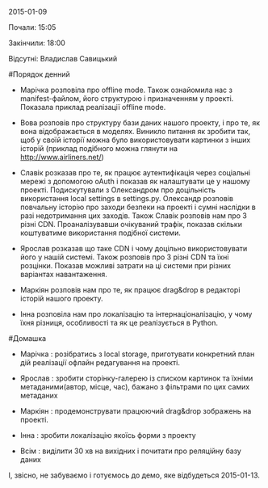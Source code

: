 2015-01-09

Почали:    15:05

Закінчили: 18:00

Відсутні:
Владислав Савицький

#Порядок денний

* Марічка розповіла про offline mode. Також ознайомила нас з manifest-файлом, його структурою і призначенням у проекті. Показала приклад реалізації offline mode.

* Вова розповів про структуру бази даних нашого проекту, і про те, як вона відображається в моделях. Виникло питання як зробити так, щоб у своїй історії можна було використовувати картинки з інших історій (приклад подібного можна глянути на http://www.airliners.net/)

* Славік розказав про те, як працює аутентифікація через соціальні мережі з допомогою oAuth і показав як налаштувати це у нашому проекті. Подискутували з Олександром про доцільність використання local settings в settings.py. Олександр розповів повчальну історію про заходи безпеки на проекті і сумні наслідки в разі недотримання цих заходів. Також Славік розповів нам про 3 різні CDN. Проаналізувавши очікуваний трафік, показав скільки коштуватиме використання подібної системи.

* Ярослав розказав що таке CDN і чому доцільно використовувати його у нашій системі. Також розповів про 3 різні CDN та їхні розцінки. Показав можливі затрати на ці системи при різних варіантах навантаження.

* Маркіян розповів нам про те, як працює drag&drop в редакторі історій нашого проекту.

* Інна розповіла нам про локалізацію та інтернаціоналізацію, у чому їхня різниця, особливості та як це реалізується в Python.

#Домашка

* Марічка : розібратись з local storage, приготувати конкретний план дій реалізації офлайн редагування на проекті.

* Ярослав : зробити сторінку-галерею із списком картинок та їхніми метаданими(автор, місце, час), бажано з фільтрами по цих самих метаданих

* Маркіян : продемонструвати працюючий drag&drop зображень на проекті.

* Інна : зробити локалізацію якоїсь форми з проекту

* Всім : виділити 30 хв на вихідних і почитати про реляційну базу даних

І, звісно, не забуваємо і готуємось до демо, яке відбудеться 2015-01-13.
